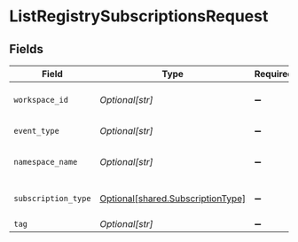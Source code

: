# ListRegistrySubscriptionsRequest


## Fields

| Field                                                                        | Type                                                                         | Required                                                                     | Description                                                                  |
| ---------------------------------------------------------------------------- | ---------------------------------------------------------------------------- | ---------------------------------------------------------------------------- | ---------------------------------------------------------------------------- |
| `workspace_id`                                                               | *Optional[str]*                                                              | :heavy_minus_sign:                                                           | The workspace ID                                                             |
| `event_type`                                                                 | *Optional[str]*                                                              | :heavy_minus_sign:                                                           | The event type                                                               |
| `namespace_name`                                                             | *Optional[str]*                                                              | :heavy_minus_sign:                                                           | The namespace name                                                           |
| `subscription_type`                                                          | [Optional[shared.SubscriptionType]](../../models/shared/subscriptiontype.md) | :heavy_minus_sign:                                                           | The subscription type                                                        |
| `tag`                                                                        | *Optional[str]*                                                              | :heavy_minus_sign:                                                           | The tag                                                                      |